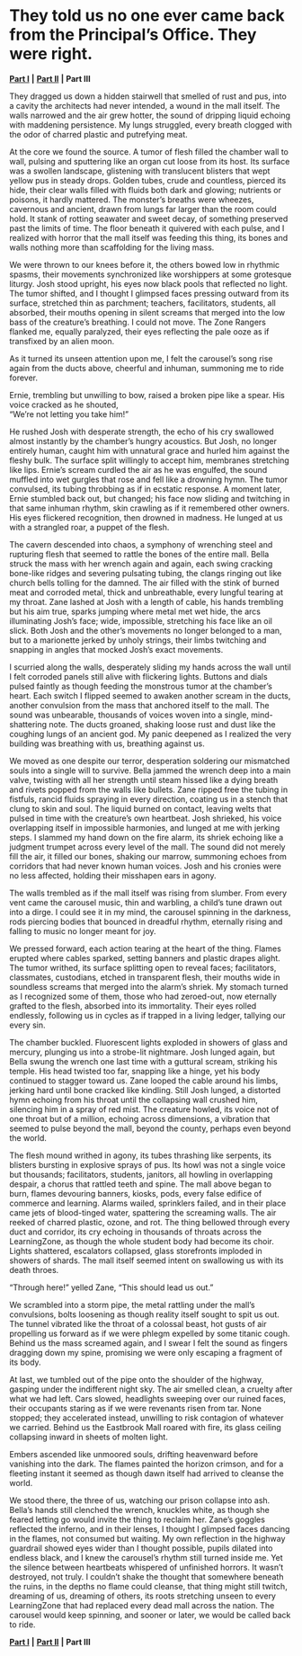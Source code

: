 # They told us no one ever came back from the Principal’s Office. They were right.
[**Part I**](https://www.reddit.com/r/nosleep/comments/1ntw42d/my_high_school_is_inside_an_abandoned_mall/?utm_source=share&utm_medium=web3x&utm_name=web3xcss&utm_term=1&utm_content=share_button) **|** [**Part II**](https://www.reddit.com/r/nosleep/comments/1nvnfcr/dead_malls_make_bad_schools_my_nightmares_wont/?utm_source=share&utm_medium=web3x&utm_name=web3xcss&utm_term=1&utm_content=share_button) **|** **Part III**

They dragged us down a hidden stairwell that smelled of rust and pus, into a cavity the architects had never intended, a wound in the mall itself. The walls narrowed and the air grew hotter, the sound of dripping liquid echoing with maddening persistence. My lungs struggled, every breath clogged with the odor of charred plastic and putrefying meat.

At the core we found the source. A tumor of flesh filled the chamber wall to wall, pulsing and sputtering like an organ cut loose from its host. Its surface was a swollen landscape, glistening with translucent blisters that wept yellow pus in steady drops. Golden tubes, crude and countless, pierced its hide, their clear walls filled with fluids both dark and glowing; nutrients or poisons, it hardly mattered. The monster’s breaths were wheezes, cavernous and ancient, drawn from lungs far larger than the room could hold. It stank of rotting seawater and sweet decay, of something preserved past the limits of time. The floor beneath it quivered with each pulse, and I realized with horror that the mall itself was feeding this thing, its bones and walls nothing more than scaffolding for the living mass.

We were thrown to our knees before it, the others bowed low in rhythmic spasms, their movements synchronized like worshippers at some grotesque liturgy. Josh stood upright, his eyes now black pools that reflected no light. The tumor shifted, and I thought I glimpsed faces pressing outward from its surface, stretched thin as parchment; teachers, facilitators, students, all absorbed, their mouths opening in silent screams that merged into the low bass of the creature’s breathing. I could not move. The Zone Rangers flanked me, equally paralyzed, their eyes reflecting the pale ooze as if transfixed by an alien moon.

As it turned its unseen attention upon me, I felt the carousel’s song rise again from the ducts above, cheerful and inhuman, summoning me to ride forever.

Ernie, trembling but unwilling to bow, raised a broken pipe like a spear. His voice cracked as he shouted,  
“We’re not letting you take him!”

He rushed Josh with desperate strength, the echo of his cry swallowed almost instantly by the chamber’s hungry acoustics. But Josh, no longer entirely human, caught him with unnatural grace and hurled him against the fleshy bulk. The surface split willingly to accept him, membranes stretching like lips. Ernie’s scream curdled the air as he was engulfed, the sound muffled into wet gurgles that rose and fell like a drowning hymn. The tumor convulsed, its tubing throbbing as if in ecstatic response. A moment later, Ernie stumbled back out, but changed; his face now sliding and twitching in that same inhuman rhythm, skin crawling as if it remembered other owners. His eyes flickered recognition, then drowned in madness. He lunged at us with a strangled roar, a puppet of the flesh.

The cavern descended into chaos, a symphony of wrenching steel and rupturing flesh that seemed to rattle the bones of the entire mall. Bella struck the mass with her wrench again and again, each swing cracking bone-like ridges and severing pulsating tubing, the clangs ringing out like church bells tolling for the damned. The air filled with the stink of burned meat and corroded metal, thick and unbreathable, every lungful tearing at my throat. Zane lashed at Josh with a length of cable, his hands trembling but his aim true, sparks jumping where metal met wet hide, the arcs illuminating Josh’s face; wide, impossible, stretching his face like an oil slick. Both Josh and the other’s movements no longer belonged to a man, but to a marionette jerked by unholy strings, their limbs twitching and snapping in angles that mocked Josh’s exact movements.

I scurried along the walls, desperately sliding my hands across the wall until I felt corroded panels still alive with flickering lights. Buttons and dials pulsed faintly as though feeding the monstrous tumor at the chamber’s heart. Each switch I flipped seemed to awaken another scream in the ducts, another convulsion from the mass that anchored itself to the mall. The sound was unbearable, thousands of voices woven into a single, mind-shattering note. The ducts groaned, shaking loose rust and dust like the coughing lungs of an ancient god. My panic deepened as I realized the very building was breathing with us, breathing against us.

We moved as one despite our terror, desperation soldering our mismatched souls into a single will to survive. Bella jammed the wrench deep into a main valve, twisting with all her strength until steam hissed like a dying breath and rivets popped from the walls like bullets. Zane ripped free the tubing in fistfuls, rancid fluids spraying in every direction, coating us in a stench that clung to skin and soul. The liquid burned on contact, leaving welts that pulsed in time with the creature’s own heartbeat. Josh shrieked, his voice overlapping itself in impossible harmonies, and lunged at me with jerking steps. I slammed my hand down on the fire alarm, its shriek echoing like a judgment trumpet across every level of the mall. The sound did not merely fill the air, it filled our bones, shaking our marrow, summoning echoes from corridors that had never known human voices. Josh and his cronies were no less affected, holding their misshapen ears in agony.

The walls trembled as if the mall itself was rising from slumber. From every vent came the carousel music, thin and warbling, a child’s tune drawn out into a dirge. I could see it in my mind, the carousel spinning in the darkness, rods piercing bodies that bounced in dreadful rhythm, eternally rising and falling to music no longer meant for joy.

We pressed forward, each action tearing at the heart of the thing. Flames erupted where cables sparked, setting banners and plastic drapes alight. The tumor writhed, its surface splitting open to reveal faces; facilitators, classmates, custodians, etched in transparent flesh, their mouths wide in soundless screams that merged into the alarm’s shriek. My stomach turned as I recognized some of them, those who had zeroed-out, now eternally grafted to the flesh, absorbed into its immortality. Their eyes rolled endlessly, following us in cycles as if trapped in a living ledger, tallying our every sin.

The chamber buckled. Fluorescent lights exploded in showers of glass and mercury, plunging us into a strobe-lit nightmare. Josh lunged again, but Bella swung the wrench one last time with a guttural scream, striking his temple. His head twisted too far, snapping like a hinge, yet his body continued to stagger toward us. Zane looped the cable around his limbs, jerking hard until bone cracked like kindling. Still Josh lunged, a distorted hymn echoing from his throat until the collapsing wall crushed him, silencing him in a spray of red mist. The creature howled, its voice not of one throat but of a million, echoing across dimensions, a vibration that seemed to pulse beyond the mall, beyond the county, perhaps even beyond the world.

The flesh mound writhed in agony, its tubes thrashing like serpents, its blisters bursting in explosive sprays of pus. Its howl was not a single voice but thousands; facilitators, students, janitors, all howling in overlapping despair, a chorus that rattled teeth and spine. The mall above began to burn, flames devouring banners, kiosks, pods, every false edifice of commerce and learning. Alarms wailed, sprinklers failed, and in their place came jets of blood-tinged water, spattering the screaming walls. The air reeked of charred plastic, ozone, and rot. The thing bellowed through every duct and corridor, its cry echoing in thousands of throats across the LearningZone, as though the whole student body had become its choir. Lights shattered, escalators collapsed, glass storefronts imploded in showers of shards. The mall itself seemed intent on swallowing us with its death throes.

“Through here!” yelled Zane, “This should lead us out.”

We scrambled into a storm pipe, the metal rattling under the mall’s convulsions, bolts loosening as though reality itself sought to spit us out. The tunnel vibrated like the throat of a colossal beast, hot gusts of air propelling us forward as if we were phlegm expelled by some titanic cough. Behind us the mass screamed again, and I swear I felt the sound as fingers dragging down my spine, promising we were only escaping a fragment of its body.

At last, we tumbled out of the pipe onto the shoulder of the highway, gasping under the indifferent night sky. The air smelled clean, a cruelty after what we had left. Cars slowed, headlights sweeping over our ruined faces, their occupants staring as if we were revenants risen from tar. None stopped; they accelerated instead, unwilling to risk contagion of whatever we carried. Behind us the Eastbrook Mall roared with fire, its glass ceiling collapsing inward in sheets of molten light.

Embers ascended like unmoored souls, drifting heavenward before vanishing into the dark. The flames painted the horizon crimson, and for a fleeting instant it seemed as though dawn itself had arrived to cleanse the world.

We stood there, the three of us, watching our prison collapse into ash. Bella’s hands still clenched the wrench, knuckles white, as though she feared letting go would invite the thing to reclaim her. Zane’s goggles reflected the inferno, and in their lenses, I thought I glimpsed faces dancing in the flames, not consumed but waiting. My own reflection in the highway guardrail showed eyes wider than I thought possible, pupils dilated into endless black, and I knew the carousel’s rhythm still turned inside me. Yet the silence between heartbeats whispered of unfinished horrors. It wasn’t destroyed, not truly. I couldn’t shake the thought that somewhere beneath the ruins, in the depths no flame could cleanse, that thing might still twitch, dreaming of us, dreaming of others, its roots stretching unseen to every LearningZone that had replaced every dead mall across the nation. The carousel would keep spinning, and sooner or later, we would be called back to ride.

[**Part I**](https://www.reddit.com/r/nosleep/comments/1ntw42d/my_high_school_is_inside_an_abandoned_mall/?utm_source=share&utm_medium=web3x&utm_name=web3xcss&utm_term=1&utm_content=share_button) **|** [**Part II**](https://www.reddit.com/r/nosleep/comments/1nvnfcr/dead_malls_make_bad_schools_my_nightmares_wont/?utm_source=share&utm_medium=web3x&utm_name=web3xcss&utm_term=1&utm_content=share_button) **|** **Part III**